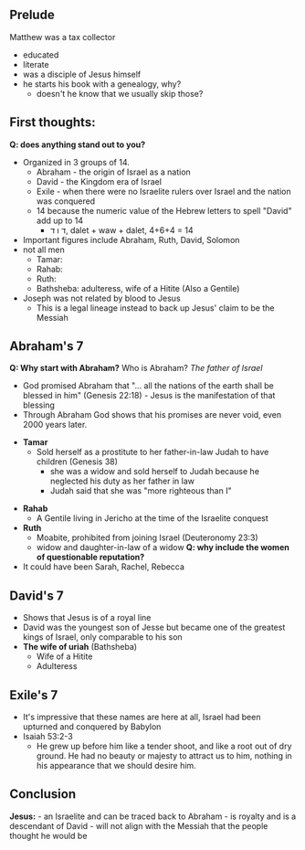 ## Prelude

Matthew was a tax collector

- educated
- literate
- was a disciple of Jesus himself
- he starts his book with a genealogy, why?
  - doesn't he know that we usually skip those?

## First thoughts:

**Q: does anything stand out to you?**

- Organized in 3 groups of 14.
  - Abraham - the origin of Israel as a nation
  - David - the Kingdom era of Israel
  - Exile - when there were no Israelite rulers over Israel and the nation was conquered
  - 14 because the numeric value of the Hebrew letters to spell "David" add up to 14
    - ד ו ד, dalet + waw + dalet, 4+6+4 = 14
- Important figures include Abraham, Ruth, David, Solomon
- not all men
  - Tamar:
  - Rahab:
  - Ruth:
  - Bathsheba: adulteress, wife of a Hitite (Also a Gentile)
- Joseph was not related by blood to Jesus
  - This is a legal lineage instead to back up Jesus' claim to be the Messiah

## Abraham's 7

**Q: Why start with Abraham?**
Who is Abraham? _The father of Israel_

- God promised Abraham that "... all the nations of the earth shall be blessed in him" (Genesis 22:18) - Jesus is the manifestation of that blessing
- Through Abraham God shows that his promises are never void, even 2000 years later.

* **Tamar**
  - Sold herself as a prostitute to her father-in-law Judah to have children (Genesis 38)
    - she was a widow and sold herself to Judah because he neglected his duty as her father in law
    - Judah said that she was "more righteous than I"

- **Rahab**
  - A Gentile living in Jericho at the time of the Israelite conquest
- **Ruth**
  - Moabite, prohibited from joining Israel (Deuteronomy 23:3)
  - widow and daughter-in-law of a widow
    **Q: why include the women of questionable reputation?**
- It could have been Sarah, Rachel, Rebecca

## David's 7

- Shows that Jesus is of a royal line
- David was the youngest son of Jesse but became one of the greatest kings of Israel, only comparable to his son
- **The wife of uriah** (Bathsheba)
  - Wife of a Hitite
  - Adulteress

## Exile's 7

- It's impressive that these names are here at all, Israel had been upturned and conquered by Babylon
- Isaiah 53:2-3
  - He grew up before him like a tender shoot, and like a root out of dry ground. He had no beauty or majesty to attract us to him, nothing in his appearance that we should desire him.

## Conclusion

**Jesus:** - an Israelite and can be traced back to Abraham - is royalty and is a descendant of David - will not align with the Messiah that the people thought he would be
